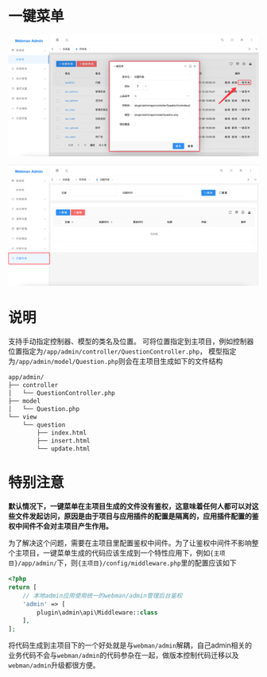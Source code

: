 # 一键菜单
![img_17.png](img_17.png)

![img_18.png](img_18.png)

# 说明
支持手动指定控制器、模型的类名及位置。
可将位置指定到主项目，例如控制器位置指定为`/app/admin/controller/QuestionController.php`，
模型指定为`/app/admin/model/Question.php`则会在主项目生成如下的文件结构
```
app/admin/
├── controller
│   └── QuestionController.php
├── model
│   └── Question.php
└── view
    └── question
        ├── index.html
        ├── insert.html
        └── update.html
```

# 特别注意
**默认情况下，一键菜单在主项目生成的文件没有鉴权，这意味着任何人都可以对这些文件发起访问，原因是由于项目与应用插件的配置是隔离的，应用插件配置的鉴权中间件不会对主项目产生作用。**

为了解决这个问题，需要在主项目里配置鉴权中间件。为了让鉴权中间件不影响整个主项目，一键菜单生成的代码应该生成到一个特性应用下，例如`{主项目}/app/admin/`下，则`{主项目}/config/middleware.php`里的配置应该如下
```php
<?php
return [
    // 本地admin应用使用统一的webman/admin管理后台鉴权
    'admin' => [
        plugin\admin\api\Middleware::class
    ],
];
```

将代码生成到主项目下的一个好处就是与`webman/admin`解耦，自己admin相关的业务代码不会与`webman/admin`的代码参杂在一起，做版本控制代码迁移以及`webman/admin`升级都很方便。